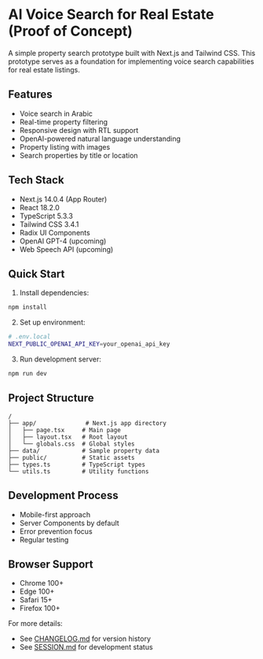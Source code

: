 # AI Voice Search for Real Estate (Proof of Concept)

A simple property search prototype built with Next.js and Tailwind CSS. This prototype serves as a foundation for implementing voice search capabilities for real estate listings.

## Features
- Voice search in Arabic
- Real-time property filtering
- Responsive design with RTL support
- OpenAI-powered natural language understanding
- Property listing with images
- Search properties by title or location

## Tech Stack
- Next.js 14.0.4 (App Router)
- React 18.2.0
- TypeScript 5.3.3
- Tailwind CSS 3.4.1
- Radix UI Components
- OpenAI GPT-4 (upcoming)
- Web Speech API (upcoming)

## Quick Start

1. Install dependencies:
```bash
npm install
```

2. Set up environment:
```bash
# .env.local
NEXT_PUBLIC_OPENAI_API_KEY=your_openai_api_key
```

3. Run development server:
```bash
npm run dev
```

## Project Structure
```
/
├── app/              # Next.js app directory
│   ├── page.tsx     # Main page
│   ├── layout.tsx   # Root layout
│   └── globals.css  # Global styles
├── data/            # Sample property data
├── public/          # Static assets
├── types.ts         # TypeScript types
└── utils.ts         # Utility functions
```

## Development Process
- Mobile-first approach
- Server Components by default
- Error prevention focus
- Regular testing

## Browser Support
- Chrome 100+
- Edge 100+
- Safari 15+
- Firefox 100+

For more details:
- See [CHANGELOG.md](./CHANGELOG.md) for version history
- See [SESSION.md](./SESSION.md) for development status 